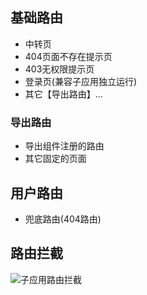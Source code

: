 ## 基础路由
- 中转页
- 404页面不存在提示页
- 403无权限提示页
- 登录页(兼容子应用独立运行)
- 其它【导出路由】...

### 导出路由
- 导出组件注册的路由
- 其它固定的页面

## 用户路由
- 兜底路由(404路由)

## 路由拦截

![子应用路由拦截](/assets/images/obsidian/子应用路由拦截逻辑.png)
